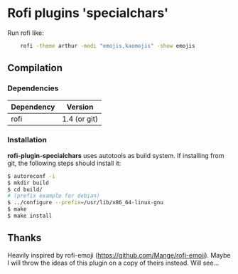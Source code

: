 # Rofi plugins 'specialchars'

Run rofi like:

```bash
    rofi -theme arthur -modi "emojis,kaomojis" -show emojis
```

## Compilation

### Dependencies

| Dependency | Version         |
|------------|-----------------|
| rofi 	     | 1.4 (or git)	   |

### Installation

**rofi-plugin-specialchars** uses autotools as build system. If installing from
git, the following steps should install it:

```bash
$ autoreconf -i
$ mkdir build
$ cd build/
# (prefix example for debian)
$ ../configure --prefix=/usr/lib/x86_64-linux-gnu
$ make
$ make install
```

## Thanks

Heavily inspired by rofi-emoji (https://github.com/Mange/rofi-emoji). Maybe I will
throw the ideas of this plugin on a copy of theirs instead. Will see...
